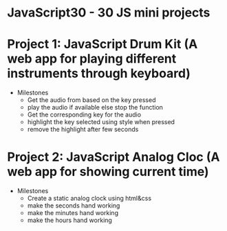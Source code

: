 # JavaScript30 - 30 JS mini projects

# Project 1: JavaScript Drum Kit (A web app for playing different instruments through keyboard)
- Milestones
    - Get the audio from based on the key pressed
    - play the audio if available else stop the function
    - Get the corresponding key for the audio
    - highlight the key selected using style when pressed
    - remove the highlight after few seconds

# Project 2: JavaScript Analog Cloc (A web app for showing current time)
- Milestones
    - Create a static analog clock using html&css
    - make the seconds hand working
    - make the minutes hand working
    - make the hours hand working